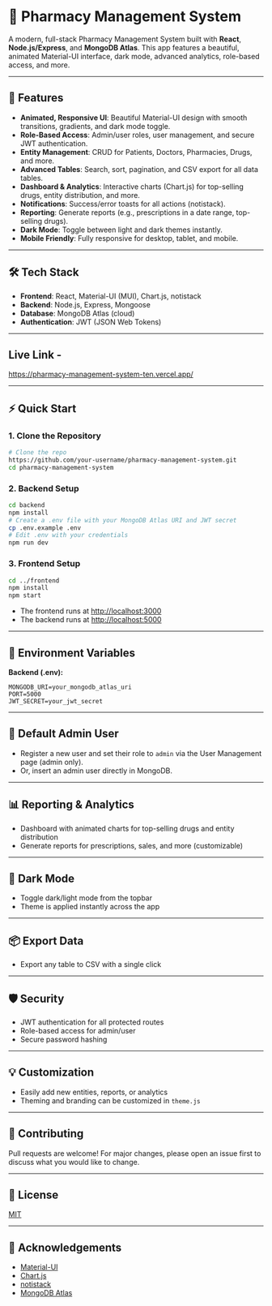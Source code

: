 # 💊 Pharmacy Management System

A modern, full-stack Pharmacy Management System built with **React**, **Node.js/Express**, and **MongoDB Atlas**. This app features a beautiful, animated Material-UI interface, dark mode, advanced analytics, role-based access, and more.

---

## 🚀 Features

- **Animated, Responsive UI**: Beautiful Material-UI design with smooth transitions, gradients, and dark mode toggle.
- **Role-Based Access**: Admin/user roles, user management, and secure JWT authentication.
- **Entity Management**: CRUD for Patients, Doctors, Pharmacies, Drugs, and more.
- **Advanced Tables**: Search, sort, pagination, and CSV export for all data tables.
- **Dashboard & Analytics**: Interactive charts (Chart.js) for top-selling drugs, entity distribution, and more.
- **Notifications**: Success/error toasts for all actions (notistack).
- **Reporting**: Generate reports (e.g., prescriptions in a date range, top-selling drugs).
- **Dark Mode**: Toggle between light and dark themes instantly.
- **Mobile Friendly**: Fully responsive for desktop, tablet, and mobile.

---

## 🛠️ Tech Stack

- **Frontend**: React, Material-UI (MUI), Chart.js, notistack
- **Backend**: Node.js, Express, Mongoose
- **Database**: MongoDB Atlas (cloud)
- **Authentication**: JWT (JSON Web Tokens)

---

## Live Link - 
https://pharmacy-management-system-ten.vercel.app/

---

## ⚡ Quick Start

### 1. **Clone the Repository**
```sh
# Clone the repo
https://github.com/your-username/pharmacy-management-system.git
cd pharmacy-management-system
```

### 2. **Backend Setup**
```sh
cd backend
npm install
# Create a .env file with your MongoDB Atlas URI and JWT secret
cp .env.example .env
# Edit .env with your credentials
npm run dev
```

### 3. **Frontend Setup**
```sh
cd ../frontend
npm install
npm start
```

- The frontend runs at [http://localhost:3000](http://localhost:3000)
- The backend runs at [http://localhost:5000](http://localhost:5000)

---

## 🔑 Environment Variables

**Backend (.env):**
```
MONGODB_URI=your_mongodb_atlas_uri
PORT=5000
JWT_SECRET=your_jwt_secret
```

---

## 👤 Default Admin User
- Register a new user and set their role to `admin` via the User Management page (admin only).
- Or, insert an admin user directly in MongoDB.

---

## 📊 Reporting & Analytics
- Dashboard with animated charts for top-selling drugs and entity distribution
- Generate reports for prescriptions, sales, and more (customizable)

---

## 🌙 Dark Mode
- Toggle dark/light mode from the topbar
- Theme is applied instantly across the app

---

## 📦 Export Data
- Export any table to CSV with a single click

---

## 🛡️ Security
- JWT authentication for all protected routes
- Role-based access for admin/user
- Secure password hashing

---

## 💡 Customization
- Easily add new entities, reports, or analytics
- Theming and branding can be customized in `theme.js`

---

## 🤝 Contributing
Pull requests are welcome! For major changes, please open an issue first to discuss what you would like to change.

---

## 📄 License
[MIT](LICENSE)

---

## 🙏 Acknowledgements
- [Material-UI](https://mui.com/)
- [Chart.js](https://www.chartjs.org/)
- [notistack](https://iamhosseindhv.com/notistack)
- [MongoDB Atlas](https://www.mongodb.com/cloud/atlas)

